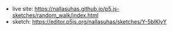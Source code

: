 - live site:  https://nallasuhas.github.io/p5.js-sketches/random_walk/index.html
- sketch: https://editor.p5js.org/nallasuhas/sketches/Y-5blKlyY
